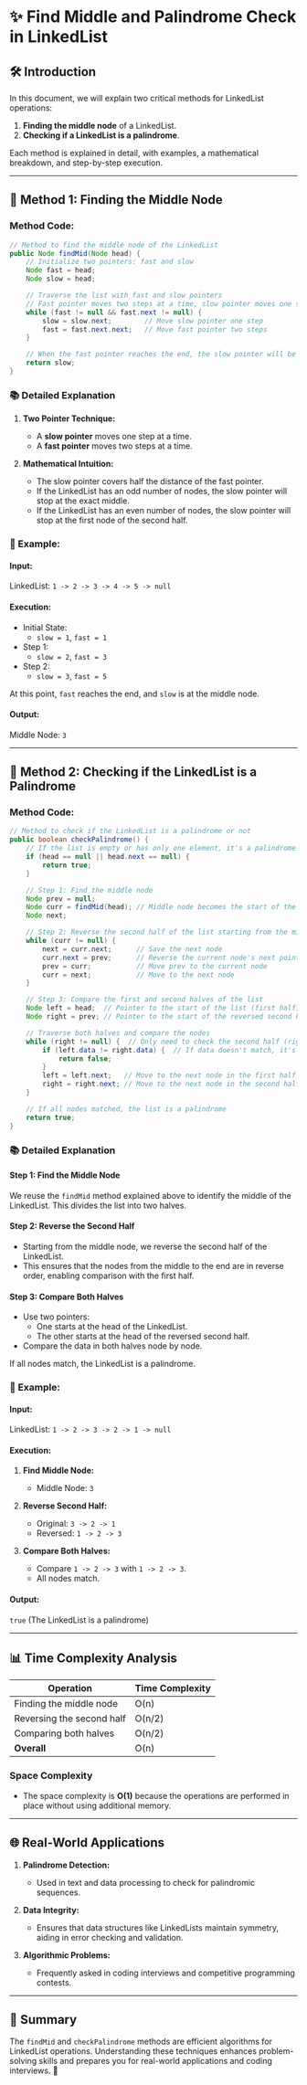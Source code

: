 # ✨ Find Middle and Palindrome Check in LinkedList

## 🛠️ Introduction
In this document, we will explain two critical methods for LinkedList operations:
1. **Finding the middle node** of a LinkedList.
2. **Checking if a LinkedList is a palindrome**.

Each method is explained in detail, with examples, a mathematical breakdown, and step-by-step execution.

---

## 🔗 Method 1: Finding the Middle Node

### Method Code:
```java
// Method to find the middle node of the LinkedList
public Node findMid(Node head) {
    // Initialize two pointers: fast and slow
    Node fast = head;
    Node slow = head;

    // Traverse the list with fast and slow pointers
    // Fast pointer moves two steps at a time, slow pointer moves one step
    while (fast != null && fast.next != null) {
        slow = slow.next;        // Move slow pointer one step
        fast = fast.next.next;   // Move fast pointer two steps
    }

    // When the fast pointer reaches the end, the slow pointer will be at the middle
    return slow;
}
```

### 📚 Detailed Explanation

1. **Two Pointer Technique:**
   - A **slow pointer** moves one step at a time.
   - A **fast pointer** moves two steps at a time.

2. **Mathematical Intuition:**
   - The slow pointer covers half the distance of the fast pointer.
   - If the LinkedList has an odd number of nodes, the slow pointer will stop at the exact middle.
   - If the LinkedList has an even number of nodes, the slow pointer will stop at the first node of the second half.

### 🧪 Example:

#### Input:
LinkedList: `1 -> 2 -> 3 -> 4 -> 5 -> null`

#### Execution:
- Initial State:
  - `slow = 1`, `fast = 1`
- Step 1:
  - `slow = 2`, `fast = 3`
- Step 2:
  - `slow = 3`, `fast = 5`

At this point, `fast` reaches the end, and `slow` is at the middle node.

#### Output:
Middle Node: `3`

---

## 🔗 Method 2: Checking if the LinkedList is a Palindrome

### Method Code:
```java
// Method to check if the LinkedList is a palindrome or not
public boolean checkPalindrome() {
    // If the list is empty or has only one element, it's a palindrome
    if (head == null || head.next == null) {
        return true;
    }

    // Step 1: Find the middle node
    Node prev = null;
    Node curr = findMid(head); // Middle node becomes the start of the second half
    Node next;

    // Step 2: Reverse the second half of the list starting from the middle node
    while (curr != null) {
        next = curr.next;      // Save the next node
        curr.next = prev;      // Reverse the current node's next pointer
        prev = curr;           // Move prev to the current node
        curr = next;           // Move to the next node
    }

    // Step 3: Compare the first and second halves of the list
    Node left = head;  // Pointer to the start of the list (first half)
    Node right = prev; // Pointer to the start of the reversed second half

    // Traverse both halves and compare the nodes
    while (right != null) {  // Only need to check the second half (right side)
        if (left.data != right.data) {  // If data doesn't match, it's not a palindrome
            return false;
        }
        left = left.next;   // Move to the next node in the first half
        right = right.next; // Move to the next node in the second half
    }

    // If all nodes matched, the list is a palindrome
    return true;
}
```

### 📚 Detailed Explanation

#### Step 1: Find the Middle Node
We reuse the `findMid` method explained above to identify the middle of the LinkedList. This divides the list into two halves.

#### Step 2: Reverse the Second Half
- Starting from the middle node, we reverse the second half of the LinkedList.
- This ensures that the nodes from the middle to the end are in reverse order, enabling comparison with the first half.

#### Step 3: Compare Both Halves
- Use two pointers:
  - One starts at the head of the LinkedList.
  - The other starts at the head of the reversed second half.
- Compare the data in both halves node by node.

If all nodes match, the LinkedList is a palindrome.

### 🧪 Example:

#### Input:
LinkedList: `1 -> 2 -> 3 -> 2 -> 1 -> null`

#### Execution:
1. **Find Middle Node:**
   - Middle Node: `3`

2. **Reverse Second Half:**
   - Original: `3 -> 2 -> 1`
   - Reversed: `1 -> 2 -> 3`

3. **Compare Both Halves:**
   - Compare `1 -> 2 -> 3` with `1 -> 2 -> 3`.
   - All nodes match.

#### Output:
`true` (The LinkedList is a palindrome)

---

## 📊 Time Complexity Analysis

| Operation                   | Time Complexity |
|-----------------------------|-----------------|
| Finding the middle node     | O(n)            |
| Reversing the second half   | O(n/2)          |
| Comparing both halves       | O(n/2)          |
| **Overall**                 | O(n)            |

### Space Complexity
- The space complexity is **O(1)** because the operations are performed in place without using additional memory.

---

## 🌐 Real-World Applications

1. **Palindrome Detection:**
   - Used in text and data processing to check for palindromic sequences.

2. **Data Integrity:**
   - Ensures that data structures like LinkedLists maintain symmetry, aiding in error checking and validation.

3. **Algorithmic Problems:**
   - Frequently asked in coding interviews and competitive programming contests.

---

## 🏁 Summary
The `findMid` and `checkPalindrome` methods are efficient algorithms for LinkedList operations. Understanding these techniques enhances problem-solving skills and prepares you for real-world applications and coding interviews. 🚀

